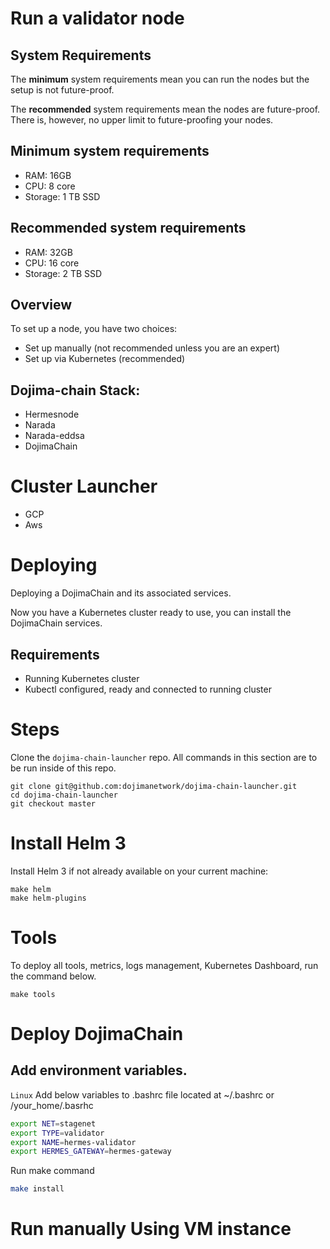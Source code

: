 # Run a validator node

## System Requirements

The __minimum__ system requirements mean you can run the nodes but the setup is not future-proof.

The __recommended__ system requirements mean the nodes are future-proof. There is, however, no upper limit to future-proofing your nodes.

## Minimum system requirements

- RAM: 16GB
- CPU: 8 core
- Storage: 1 TB SSD

## Recommended system requirements

- RAM: 32GB
- CPU: 16 core
- Storage: 2 TB SSD


## Overview 

To set up a node, you have two choices:
- Set up manually (not recommended unless you are an expert)
- Set up via Kubernetes (recommended)

## Dojima-chain Stack:

- Hermesnode
- Narada
- Narada-eddsa
- DojimaChain


# Cluster Launcher
- GCP
- Aws

# Deploying
Deploying a DojimaChain and its associated services.

Now you have a Kubernetes cluster ready to use, you can install the DojimaChain services.

## Requirements
- Running Kubernetes cluster
- Kubectl configured, ready and connected to running cluster

# Steps
Clone the `dojima-chain-launcher` repo. All commands in this section are to be run inside of this repo.

```
git clone git@github.com:dojimanetwork/dojima-chain-launcher.git
cd dojima-chain-launcher
git checkout master
```

# Install Helm 3
Install Helm 3 if not already available on your current machine:

```
make helm
make helm-plugins
```
# Tools
To deploy all tools, metrics, logs management, Kubernetes Dashboard, run the command below.

```
make tools
```

# Deploy DojimaChain

## Add environment variables.

`Linux`
Add below variables to .bashrc file located at ~/.bashrc or /your_home/.basrhc

```bash
export NET=stagenet
export TYPE=validator
export NAME=hermes-validator
export HERMES_GATEWAY=hermes-gateway
```

Run make command 

```bash
make install
```

# Run manually Using VM instance